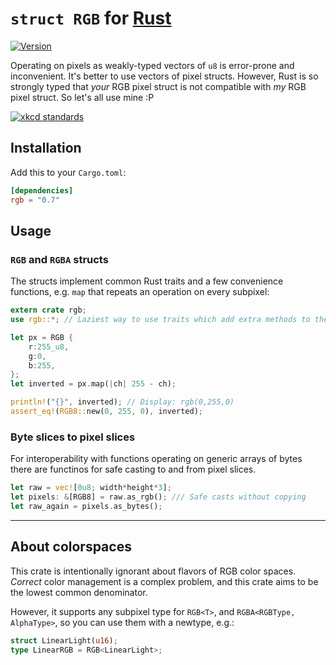 # `struct RGB` for [Rust](https://www.rust-lang.org)

[![Version](https://img.shields.io/crates/v/rgb.svg)](https://crates.io/crates/rgb)

Operating on pixels as weakly-typed vectors of `u8` is error-prone and inconvenient. It's better to use vectors of pixel structs. However, Rust is so strongly typed that *your* RGB pixel struct is not compatible with *my* RGB pixel struct. So let's all use mine :P

[![xkcd standards](https://imgs.xkcd.com/comics/standards.png)](https://xkcd.com/927/)

## Installation

Add this to your `Cargo.toml`:

```toml
[dependencies]
rgb = "0.7"
```

## Usage

### `RGB` and `RGBA` structs

The structs implement common Rust traits and a few convenience functions, e.g. `map` that repeats an operation on every subpixel:

```rust
extern crate rgb;
use rgb::*; // Laziest way to use traits which add extra methods to the structs

let px = RGB {
    r:255_u8,
    g:0,
    b:255,
};
let inverted = px.map(|ch| 255 - ch);

println!("{}", inverted); // Display: rgb(0,255,0)
assert_eq!(RGB8::new(0, 255, 0), inverted);
```

### Byte slices to pixel slices

For interoperability with functions operating on generic arrays of bytes there are functinos for safe casting to and from pixel slices.

```rust
let raw = vec![0u8; width*height*3];
let pixels: &[RGB8] = raw.as_rgb(); /// Safe casts without copying
let raw_again = pixels.as_bytes();
```


----

## About colorspaces

This crate is intentionally ignorant about flavors of RGB color spaces. *Correct* color management is a complex problem, and this crate aims to be the lowest common denominator.

However, it supports any subpixel type for `RGB<T>`, and `RGBA<RGBType, AlphaType>`, so you can use them with a newtype, e.g.:

```rust
struct LinearLight(u16);
type LinearRGB = RGB<LinearLight>;
```

